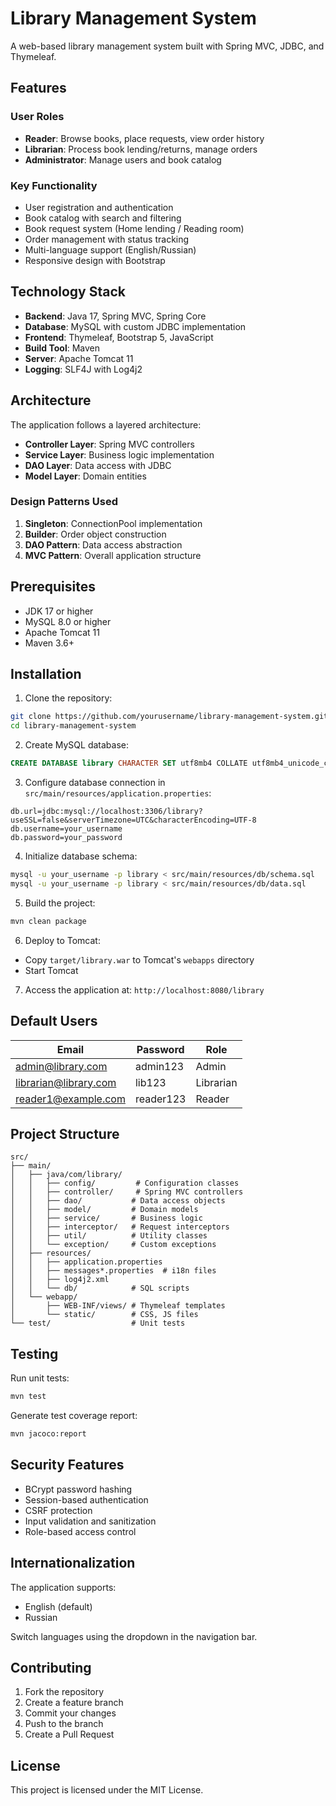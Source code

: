 # Library Management System

A web-based library management system built with Spring MVC, JDBC, and Thymeleaf.

## Features

### User Roles
- **Reader**: Browse books, place requests, view order history
- **Librarian**: Process book lending/returns, manage orders
- **Administrator**: Manage users and book catalog

### Key Functionality
- User registration and authentication
- Book catalog with search and filtering
- Book request system (Home lending / Reading room)
- Order management with status tracking
- Multi-language support (English/Russian)
- Responsive design with Bootstrap

## Technology Stack

- **Backend**: Java 17, Spring MVC, Spring Core
- **Database**: MySQL with custom JDBC implementation
- **Frontend**: Thymeleaf, Bootstrap 5, JavaScript
- **Build Tool**: Maven
- **Server**: Apache Tomcat 11
- **Logging**: SLF4J with Log4j2

## Architecture

The application follows a layered architecture:
- **Controller Layer**: Spring MVC controllers
- **Service Layer**: Business logic implementation
- **DAO Layer**: Data access with JDBC
- **Model Layer**: Domain entities

### Design Patterns Used
1. **Singleton**: ConnectionPool implementation
2. **Builder**: Order object construction
3. **DAO Pattern**: Data access abstraction
4. **MVC Pattern**: Overall application structure

## Prerequisites

- JDK 17 or higher
- MySQL 8.0 or higher
- Apache Tomcat 11
- Maven 3.6+

## Installation

1. Clone the repository:
```bash
git clone https://github.com/yourusername/library-management-system.git
cd library-management-system
```

2. Create MySQL database:
```sql
CREATE DATABASE library CHARACTER SET utf8mb4 COLLATE utf8mb4_unicode_ci;
```

3. Configure database connection in `src/main/resources/application.properties`:
```properties
db.url=jdbc:mysql://localhost:3306/library?useSSL=false&serverTimezone=UTC&characterEncoding=UTF-8
db.username=your_username
db.password=your_password
```

4. Initialize database schema:
```bash
mysql -u your_username -p library < src/main/resources/db/schema.sql
mysql -u your_username -p library < src/main/resources/db/data.sql
```

5. Build the project:
```bash
mvn clean package
```

6. Deploy to Tomcat:
- Copy `target/library.war` to Tomcat's `webapps` directory
- Start Tomcat

7. Access the application at: `http://localhost:8080/library`

## Default Users

| Email | Password | Role |
|-------|----------|------|
| admin@library.com | admin123 | Admin |
| librarian@library.com | lib123 | Librarian |
| reader1@example.com | reader123 | Reader |

## Project Structure

```
src/
├── main/
│   ├── java/com/library/
│   │   ├── config/         # Configuration classes
│   │   ├── controller/     # Spring MVC controllers
│   │   ├── dao/           # Data access objects
│   │   ├── model/         # Domain models
│   │   ├── service/       # Business logic
│   │   ├── interceptor/   # Request interceptors
│   │   ├── util/          # Utility classes
│   │   └── exception/     # Custom exceptions
│   ├── resources/
│   │   ├── application.properties
│   │   ├── messages*.properties  # i18n files
│   │   ├── log4j2.xml
│   │   └── db/            # SQL scripts
│   └── webapp/
│       ├── WEB-INF/views/ # Thymeleaf templates
│       └── static/        # CSS, JS files
└── test/                  # Unit tests
```

## Testing

Run unit tests:
```bash
mvn test
```

Generate test coverage report:
```bash
mvn jacoco:report
```

## Security Features

- BCrypt password hashing
- Session-based authentication
- CSRF protection
- Input validation and sanitization
- Role-based access control

## Internationalization

The application supports:
- English (default)
- Russian

Switch languages using the dropdown in the navigation bar.

## Contributing

1. Fork the repository
2. Create a feature branch
3. Commit your changes
4. Push to the branch
5. Create a Pull Request

## License

This project is licensed under the MIT License.